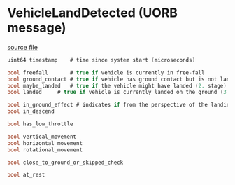# VehicleLandDetected (UORB message)



[source file](https://github.com/PX4/PX4-Autopilot/blob/main/msg/VehicleLandDetected.msg)

```c
uint64 timestamp	# time since system start (microseconds)

bool freefall		# true if vehicle is currently in free-fall
bool ground_contact	# true if vehicle has ground contact but is not landed (1. stage)
bool maybe_landed	# true if the vehicle might have landed (2. stage)
bool landed		# true if vehicle is currently landed on the ground (3. stage)

bool in_ground_effect # indicates if from the perspective of the landing detector the vehicle might be in ground effect (baro). This flag will become true if the vehicle is not moving horizontally and is descending (crude assumption that user is landing).
bool in_descend

bool has_low_throttle

bool vertical_movement
bool horizontal_movement
bool rotational_movement

bool close_to_ground_or_skipped_check

bool at_rest

```
